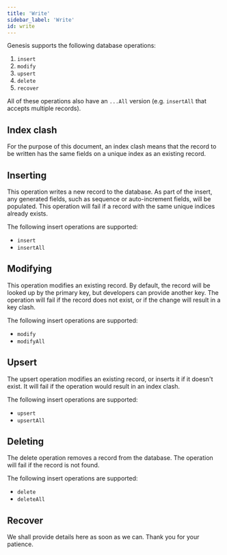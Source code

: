 ```yaml
---
title: 'Write'
sidebar_label: 'Write'
id: write
---
```



Genesis supports the following database operations:

1.  `insert`
2.  `modify`
3.  `upsert`
4.  `delete`
5.  `recover`

All of these operations also have an `...All` version (e.g. `insertAll` that accepts multiple records).

Index clash[​](/database/database-concepts/write/#index-clashdirect-link-to-heading)
---------------------------------------------------------------------------------------------------------------------------------------------------

For the purpose of this document, an index clash means that the record to be written has the same fields on a unique index as an existing record.

Inserting[​](/database/database-concepts/write/#insertingdirect-link-to-heading)
-----------------------------------------------------------------------------------------------------------------------------------------------

This operation writes a new record to the database. As part of the insert, any generated fields, such as sequence or auto-increment fields, will be populated. This operation will fail if a record with the same unique indices already exists.

The following insert operations are supported:

-   `insert`
-   `insertAll`

Modifying[​](/database/database-concepts/write/#modifyingdirect-link-to-heading)
-----------------------------------------------------------------------------------------------------------------------------------------------

This operation modifies an existing record. By default, the record will be looked up by the primary key, but developers can provide another key. The operation will fail if the record does not exist, or if the change will result in a key clash.

The following insert operations are supported:

-   `modify`
-   `modifyAll`

Upsert[​](/database/database-concepts/write/#upsertdirect-link-to-heading)
-----------------------------------------------------------------------------------------------------------------------------------------

The upsert operation modifies an existing record, or inserts it if it doesn't exist. It will fail if the operation would result in an index clash.

The following insert operations are supported:

-   `upsert`
-   `upsertAll`

Deleting[​](/database/database-concepts/write/#deletingdirect-link-to-heading)
---------------------------------------------------------------------------------------------------------------------------------------------

The delete operation removes a record from the database. The operation will fail if the record is not found.

The following insert operations are supported:

-   `delete`
-   `deleteAll`

Recover[​](/database/database-concepts/write/#recoverdirect-link-to-heading)
-------------------------------------------------------------------------------------------------------------------------------------------

We shall provide details here as soon as we can. Thank you for your patience.